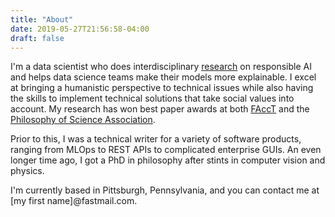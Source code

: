 ```yaml
---
title: "About"
date: 2019-05-27T21:56:58-04:00
draft: false
---
```


I'm a data scientist who does interdisciplinary [research](/papers) on responsible AI and helps data science teams make their models more explainable. I excel at bringing a humanistic perspective to technical issues while also having the skills to implement technical solutions that take social values into account. My research has won best paper awards at both [FAccT](https://twitter.com/FAccTConference/status/1369315183143903237?s=20) and the [Philosophy of Science Association](https://philsci.org/ernest_nagel_early-career_scho.php).

Prior to this, I was a technical writer for a variety of software products, ranging from MLOps to REST APIs to complicated enterprise GUIs. An even longer time ago, I got a PhD in philosophy after stints in computer vision and physics.

I'm currently based in Pittsburgh, Pennsylvania, and you can contact me at [my first name]@fastmail.com.